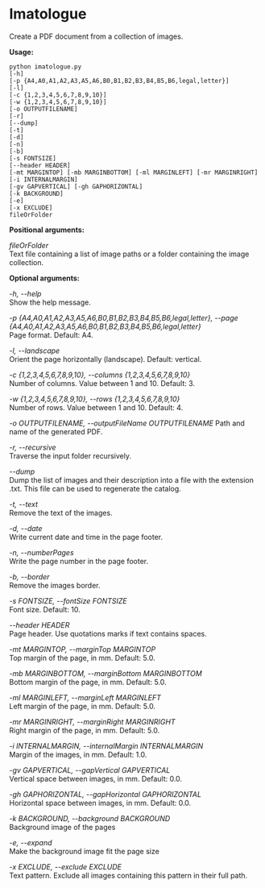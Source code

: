 # Imatologue

Create a PDF document from a collection of images.

**Usage:**  

    python imatologue.py 
    [-h] 
    [-p {A4,A0,A1,A2,A3,A5,A6,B0,B1,B2,B3,B4,B5,B6,legal,letter}] 
    [-l] 
    [-c {1,2,3,4,5,6,7,8,9,10}]
    [-w {1,2,3,4,5,6,7,8,9,10}] 
    [-o OUTPUTFILENAME] 
    [-r] 
    [--dump] 
    [-t] 
    [-d] 
    [-n] 
    [-b] 
    [-s FONTSIZE] 
    [--header HEADER]
    [-mt MARGINTOP] [-mb MARGINBOTTOM] [-ml MARGINLEFT] [-mr MARGINRIGHT] 
    [-i INTERNALMARGIN] 
    [-gv GAPVERTICAL] [-gh GAPHORIZONTAL] 
    [-k BACKGROUND] 
    [-e] 
    [-x EXCLUDE]
    fileOrFolder

**Positional arguments:**    

  *fileOrFolder*   
  Text file containing a list of image paths or a folder containing the image collection.       

**Optional arguments:**    

  *-h, --help*   
  Show the help message.

  *-p {A4,A0,A1,A2,A3,A5,A6,B0,B1,B2,B3,B4,B5,B6,legal,letter}, --page {A4,A0,A1,A2,A3,A5,A6,B0,B1,B2,B3,B4,B5,B6,legal,letter}*    
  Page format. Default: A4.

  *-l, --landscape*      
  Orient the page horizontally (landscape). Default: vertical.

  *-c {1,2,3,4,5,6,7,8,9,10}, --columns {1,2,3,4,5,6,7,8,9,10}*   
  Number of columns. Value between 1 and 10. Default: 3.

  *-w {1,2,3,4,5,6,7,8,9,10}, --rows {1,2,3,4,5,6,7,8,9,10}*   
  Number of rows. Value between 1 and 10. Default: 4.

  *-o OUTPUTFILENAME, --outputFileName OUTPUTFILENAME*
  Path and name of the generated PDF.

  *-r, --recursive*       
  Traverse the input folder recursively.

  *--dump*               
  Dump the list of images and their description into a file with the extension .txt. This file can be used to
  regenerate the catalog.

  *-t, --text*            
  Remove the text of the images.

  *-d, --date*            
  Write current date and time in the page footer.

  *-n, --numberPages*     
  Write the page number in the page footer.

  *-b, --border*          
  Remove the images border.

  *-s FONTSIZE, --fontSize FONTSIZE*    
  Font size. Default: 10.

  *--header HEADER*       
  Page header. Use quotations marks if text contains spaces.

  *-mt MARGINTOP, --marginTop MARGINTOP*    
  Top margin of the page, in mm. Default: 5.0.

  *-mb MARGINBOTTOM, --marginBottom MARGINBOTTOM*    
  Bottom margin of the page, in mm. Default: 5.0.

  *-ml MARGINLEFT, --marginLeft MARGINLEFT*    
  Left margin of the page, in mm. Default: 5.0.

  *-mr MARGINRIGHT, --marginRight MARGINRIGHT*    
  Right margin of the page, in mm. Default: 5.0.

  *-i INTERNALMARGIN, --internalMargin INTERNALMARGIN*    
  Margin of the images, in mm. Default: 1.0.

  *-gv GAPVERTICAL, --gapVertical GAPVERTICAL*    
  Vertical space between images, in mm. Default: 0.0.

  *-gh GAPHORIZONTAL, --gapHorizontal GAPHORIZONTAL*    
  Horizontal space between images, in mm. Default: 0.0.

  *-k BACKGROUND, --background BACKGROUND*    
  Background image of the pages

  *-e, --expand*          
  Make the background image fit the page size

  *-x EXCLUDE, --exclude EXCLUDE*   
  Text pattern. Exclude all images containing this pattern in their full path.
  
